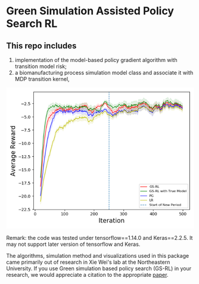 # Green Simulation Assisted Policy Search RL

## This repo includes 
1. implementation of the model-based policy gradient algorithm with transition model risk; 
2. a biomanufacturing process simulation model class and associate it with MDP transition kernel,

![Image of Yaktocat](https://github.com/zhenghuazx/BayesianLRPolicySearch/blob/master/dataszie100-ni25-i300.png)

Remark: the code was tested under tensorflow==1.14.0 and Keras==2.2.5. It may not support later version of tensorflow and Keras.

The algorithms, simulation method and visualizations used in this package came primarily out of research in Xie Wei's lab at the Northeastern University. If you use Green simulation based policy search (GS-RL) in your research, we would appreciate a citation to the appropriate [paper](https://arxiv.org/abs/2006.09919).
